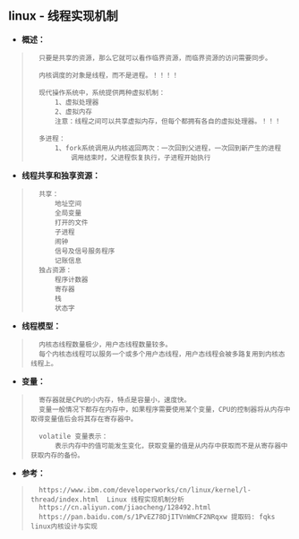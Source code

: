 ## linux - 线程实现机制
- **概述：**
>       只要是共享的资源，那么它就可以看作临界资源，而临界资源的访问需要同步。
>
>       内核调度的对象是线程，而不是进程。！！！！
>
>       现代操作系统中，系统提供两种虚拟机制：
>           1、虚拟处理器
>           2、虚拟内存
>           注意：线程之间可以共享虚拟内存，但每个都拥有各自的虚拟处理器。！！！
>
>       多进程：
>           1、fork系统调用从内核返回两次：一次回到父进程，一次回到新产生的进程
>               调用结束时，父进程恢复执行，子进程开始执行
>
>

- **线程共享和独享资源：**
>       共享：
>           地址空间
>           全局变量
>           打开的文件
>           子进程
>           闹钟
>           信号及信号服务程序
>           记账信息
>       独占资源：
>           程序计数器
>           寄存器
>           栈
>           状态字
>
>

- **线程模型：**
>       内核态线程数量极少，用户态线程数量较多。
>       每个内核态线程可以服务一个或多个用户态线程，用户态线程会被多路复用到内核态线程上。
>

- **变量：**
>       寄存器就是CPU的小内存，特点是容量小，速度快。
>       变量一般情况下都存在内存中，如果程序需要使用某个变量，CPU的控制器将从内存中取得变量值后会将其存在寄存器中。
>
>       volatile 变量表示：
>           表示内存中的值可能发生变化，获取变量的值是从内存中获取而不是从寄存器中获取内存的备份。
>
>

- **参考：**
>       https://www.ibm.com/developerworks/cn/linux/kernel/l-thread/index.html  Linux 线程实现机制分析
>       https://cn.aliyun.com/jiaocheng/128492.html
>       https://pan.baidu.com/s/1PvEZ78DjITVnWmCF2NRqxw 提取码: fqks   linux内核设计与实现
>
>
>
>
>
>
>
>
>
>
>
>
>
>
>
>
>
>
>
>
>
>
>
>
>
>
